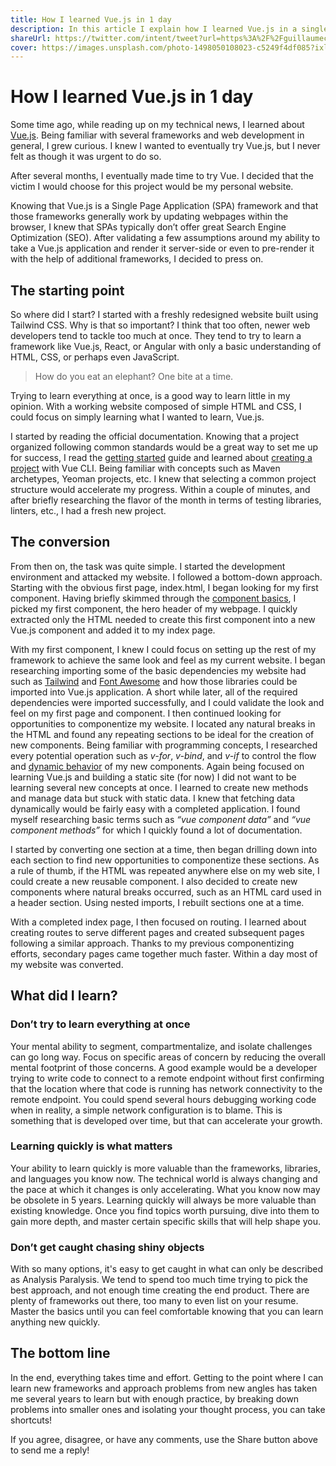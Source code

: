 ```yaml
---
title: How I learned Vue.js in 1 day
description: In this article I explain how I learned Vue.js in a single day and how you can too! 
shareUrl: https://twitter.com/intent/tweet?url=https%3A%2F%2Fguillaumecle.me%2Fblog%2F2021-01-09-how-i-learned-vuejs-in-1-day&via=GuillaumeCleme&text=I%20just%20learned%20Vue.js%20in%20a%20single%20day%2C%20and%20you%20can%20too%21&hashtags=vuejs%2Cwebdev%2Cdev
cover: https://images.unsplash.com/photo-1498050108023-c5249f4df085?ixlib=rb-1.2.1&ixid=MXwxMjA3fDB8MHxwaG90by1wYWdlfHx8fGVufDB8fHw%3D&auto=format&fit=crop&w=1952&q=80
---
```


# How I learned Vue.js in 1 day
Some time ago, while reading up on my technical news, I learned about [Vue.js](https://vuejs.org/). Being familiar with several frameworks and web development in general, I grew curious. I knew I wanted to eventually try Vue.js, but I never felt as though it was urgent to do so.

After several months, I eventually made time to try Vue. I decided that the victim I would choose for this project would be my personal website. 

Knowing that Vue.js is a Single Page Application (SPA) framework and that those frameworks generally work by updating webpages within the browser, I knew that SPAs typically don’t offer great Search Engine Optimization (SEO). After validating a few assumptions around my ability to take a Vue.js application and render it server-side or even to pre-render it with the help of additional frameworks, I decided to press on.

## The starting point
So where did I start? I started with a freshly redesigned website built using Tailwind CSS. Why is that so important? I think that too often, newer web developers tend to tackle too much at once. They tend to try to learn a framework like Vue.js, React, or Angular with only a basic understanding of HTML, CSS, or perhaps even JavaScript. 

> How do you eat an elephant? One bite at a time. 

Trying to learn everything at once, is a good way to learn little in my opinion. With a working website composed of simple HTML and CSS, I could focus on simply learning what I wanted to learn, Vue.js.

I started by reading the official documentation. Knowing that a project organized following common standards would be a great way to set me up for success, I read the [getting started](https://vuejs.org/v2/guide/index.html) guide and learned about [creating a project](https://cli.vuejs.org/guide/creating-a-project.html#vue-create) with Vue CLI. Being familiar with concepts such as Maven archetypes, Yeoman projects, etc. I knew that selecting a common project structure would accelerate my progress. Within a couple of minutes, and after briefly researching the flavor of the month in terms of testing libraries, linters, etc., I had a fresh new project.

## The conversion
From then on, the task was quite simple. I started the development environment and attacked my website. I followed a bottom-down approach. Starting with the obvious first page, index.html, I began looking for my first component. Having briefly skimmed through the [component basics](https://vuejs.org/v2/guide/components.html), I picked my first component, the hero header of my webpage. I quickly extracted only the HTML needed to create this first component into a new Vue.js component and added it to my index page. 

With my first component, I knew I could focus on setting up the rest of my framework to achieve the same look and feel as my current website. I began researching importing some of the basic dependencies my website had such as [Tailwind](https://tailwindcss.com/) and [Font Awesome](https://fontawesome.com/) and how those libraries could be imported into Vue.js application. A short while later, all of the required dependencies were imported successfully, and I could validate the look and feel on my first page and component. I then continued looking for opportunities to componentize my website. I located any natural breaks in the HTML and found any repeating sections to be ideal for the creation of new components. Being familiar with programming concepts, I researched every potential operation such as *v-for*, *v-bind*, and *v-if* to control the flow and [dynamic behavior](https://vuejs.org/v2/guide/conditional.html) of my new components. Again being focused on learning Vue.js and building a static site (for now) I did not want to be learning several new concepts at once. I learned to create new methods and manage data but stuck with static data. I knew that fetching data dynamically would be fairly easy with a completed application. I found myself researching basic terms such as *“vue component data”* and *“vue component methods”* for which I quickly found a lot of documentation.  

I started by converting one section at a time, then began drilling down into each section to find new opportunities to componentize these sections. As a rule of thumb, if the HTML was repeated anywhere else on my web site, I could create a new reusable component. I also decided to create new components where natural breaks occurred, such as an HTML card used in a header section. Using nested imports, I rebuilt sections one at a time.

With a completed index page, I then focused on routing. I learned about creating routes to serve different pages and created subsequent pages following a similar approach. Thanks to my previous componentizing efforts, secondary pages came together much faster. Within a day most of my website was converted.

## What did I learn?

### Don’t try to learn everything at once
Your mental ability to segment, compartmentalize, and isolate challenges can go long way. Focus on specific areas of concern by reducing the overall mental footprint of those concerns. A good example would be a developer trying to write code to connect to a remote endpoint without first confirming that the location where that code is running has network connectivity to the remote endpoint. You could spend several hours debugging working code when in reality, a simple network configuration is to blame. This is something that is developed over time, but that can accelerate your growth.

### Learning quickly is what matters
Your ability to learn quickly is more valuable than the frameworks, libraries, and languages you know now. The technical world is always changing and the pace at which it changes is only accelerating. What you know now may be obsolete in 5 years. Learning quickly will always be more valuable than existing knowledge. Once you find topics worth pursuing, dive into them to gain more depth, and master certain specific skills that will help shape you.

### Don’t get caught chasing shiny objects
With so many options, it's easy to get caught in what can only be described as Analysis Paralysis. We tend to spend too much time trying to pick the best approach, and not enough time creating the end product. There are plenty of frameworks out there, too many to even list on your resume. Master the basics until you can feel comfortable knowing that you can learn anything new quickly.

## The bottom line
In the end, everything takes time and effort. Getting to the point where I can learn new frameworks and approach problems from new angles has taken me several years to learn but with enough practice, by breaking down problems into smaller ones and isolating your thought process, you can take shortcuts!

If you agree, disagree, or have any comments, use the Share button above to send me a reply!
